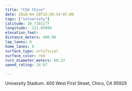 ```yaml
---
title: "CSU Chico"
date: 2018-04-28T15:59:54-07:00
tags: ["university"]
latitude: 39.7301177
longitude: -121.85099
elevation_feet:
distance_meters: 400.00
lap_lanes: 8
home_lanes: 8
surface_type: artificial
surface_color: red
turn_diameter_meters: 68.33
speed_rating: 14.67

---
```

University Stadium. 400 West First Street, Chico, CA 95929
<!--more-->
